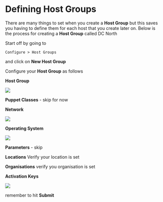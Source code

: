 # Defining Host Groups

There are many things to set when you create a **Host Group** but this saves you having to define them for each host that you create later on. Below is the process for creating a **Host Group** called DC North

Start off by going to

```Configure > Host Groups```

and click on **New Host Group**

Configure your **Host Group** as follows

**Host Group**

![](../images/host-group-main.png)

**Puppet Classes** - skip for now

**Network**

![](../images/host-group-network.png)

**Operating System**

![](../images/host-group-operating-system.png)

**Parameters** - skip

**Locations** Verify your location is set

**Organisations** verify you organisation is set

**Activation Keys**

![](../images/host-group-activation-keys.png)

remember to hit **Submit**
